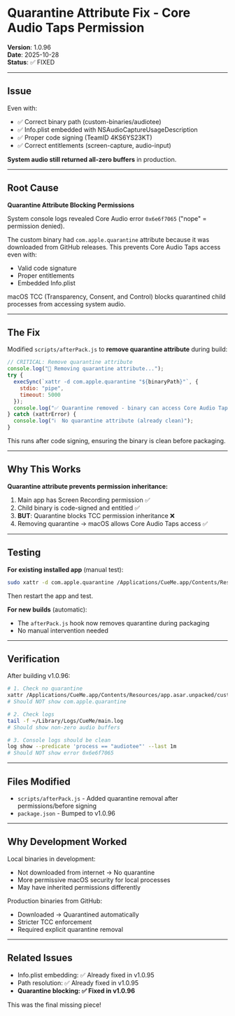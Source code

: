# Quarantine Attribute Fix - Core Audio Taps Permission

**Version**: 1.0.96  
**Date**: 2025-10-28  
**Status**: ✅ FIXED

---

## Issue

Even with:
- ✅ Correct binary path (custom-binaries/audiotee)
- ✅ Info.plist embedded with NSAudioCaptureUsageDescription
- ✅ Proper code signing (TeamID 4KS6YS23KT)
- ✅ Correct entitlements (screen-capture, audio-input)

**System audio still returned all-zero buffers** in production.

---

## Root Cause

**Quarantine Attribute Blocking Permissions**

System console logs revealed Core Audio error `0x6e6f7065` ("nope" = permission denied).

The custom binary had `com.apple.quarantine` attribute because it was downloaded from GitHub releases. This prevents Core Audio Taps access even with:
- Valid code signature
- Proper entitlements  
- Embedded Info.plist

macOS TCC (Transparency, Consent, and Control) blocks quarantined child processes from accessing system audio.

---

## The Fix

Modified `scripts/afterPack.js` to **remove quarantine attribute** during build:

```javascript
// CRITICAL: Remove quarantine attribute
console.log("🧹 Removing quarantine attribute...");
try {
  execSync(`xattr -d com.apple.quarantine "${binaryPath}"`, { 
    stdio: "pipe",
    timeout: 5000 
  });
  console.log("✅ Quarantine removed - binary can access Core Audio Taps");
} catch (xattrError) {
  console.log("ℹ️  No quarantine attribute (already clean)");
}
```

This runs after code signing, ensuring the binary is clean before packaging.

---

## Why This Works

**Quarantine attribute prevents permission inheritance:**
1. Main app has Screen Recording permission ✅
2. Child binary is code-signed and entitled ✅  
3. **BUT**: Quarantine blocks TCC permission inheritance ❌
4. Removing quarantine → macOS allows Core Audio Taps access ✅

---

## Testing

**For existing installed app** (manual test):
```bash
sudo xattr -d com.apple.quarantine /Applications/CueMe.app/Contents/Resources/app.asar.unpacked/custom-binaries/audiotee
```

Then restart the app and test.

**For new builds** (automatic):
- The `afterPack.js` hook now removes quarantine during packaging
- No manual intervention needed

---

## Verification

After building v1.0.96:

```bash
# 1. Check no quarantine
xattr /Applications/CueMe.app/Contents/Resources/app.asar.unpacked/custom-binaries/audiotee
# Should NOT show com.apple.quarantine

# 2. Check logs
tail -f ~/Library/Logs/CueMe/main.log
# Should show non-zero audio buffers

# 3. Console logs should be clean
log show --predicate 'process == "audiotee"' --last 1m
# Should NOT show error 0x6e6f7065
```

---

## Files Modified

- `scripts/afterPack.js` - Added quarantine removal after permissions/before signing
- `package.json` - Bumped to v1.0.96

---

## Why Development Worked

Local binaries in development:
- Not downloaded from internet → No quarantine
- More permissive macOS security for local processes
- May have inherited permissions differently

Production binaries from GitHub:
- Downloaded → Quarantined automatically
- Stricter TCC enforcement
- Required explicit quarantine removal

---

## Related Issues

- Info.plist embedding: ✅ Already fixed in v1.0.95
- Path resolution: ✅ Already fixed in v1.0.95  
- **Quarantine blocking: ✅ Fixed in v1.0.96**

This was the final missing piece!
